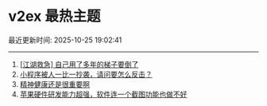 # v2ex 最热主题

最近更新时间: 2025-10-25 19:02:41

--- 
1. [[江湖救急] 自己用了多年的梯子要倒了](https://www.v2ex.com/t/1168274) 
2. [小程序被人一比一抄袭，请问要怎么反击？](https://www.v2ex.com/t/1168253) 
3. [精神健康还是很重要啊](https://www.v2ex.com/t/1168279) 
4. [苹果硬件研发能力超强，软件连一个截图功能也做不好](https://www.v2ex.com/t/1168283) 
